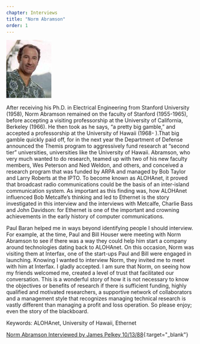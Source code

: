 ```yaml
---
chapter: Interviews
title: "Norm Abramson"
order: 1
---
```


![Norm Abramson](/assets/img/norman_abramson.jpg)

After receiving his Ph.D. in Electrical Engineering from Stanford University (1958), Norm Abramson remained on the faculty of Stanford (1955-1965), before accepting a visiting professorship at the University of California, Berkeley (1966). He then took as he says, “a pretty big gamble,” and accepted a professorship at the University of Hawaii (1968- ).That big gamble quickly paid off, for in the next year the Department of Defense announced the Themis program to aggressively fund research at “second tier” universities, universities like the University of Hawaii. Abramson, who very much wanted to do research, teamed up with two of his new faculty members, Wes Peterson and Ned Weldon, and others, and conceived a research program that was funded by ARPA and managed by Bob Taylor and Larry Roberts at the IPTO. To become known as ALOHAnet, it proved that broadcast radio communications could be the basis of an inter-island communication system. As important as this finding was, how ALOHAnet influenced Bob Metcalfe’s thinking and led to Ethernet is the story investigated in this interview and the interviews with Metcalfe, Charlie Bass and John Davidson: for Ethernet is one of the important and crowning achievements in the early history of computer communications.

Paul Baran helped me in ways beyond identifying people I should interview. For example, at the time, Paul and Bill Houser were meeting with Norm Abramson to see if there was a way they could help him start a company around technologies dating back to ALOHAnet. On this occasion, Norm was visiting them at Interfax, one of the start-ups Paul and Bill were engaged in launching. Knowing I wanted to interview Norm, they invited me to meet with him at Interfax. I gladly accepted. I am sure that Norm, on seeing how my friends welcomed me, created a level of trust that facilitated our conversation. This is a wonderful story of how it is not necessary to know the objectives or benefits of research if there is sufficient funding, highly qualified and motivated researchers, a supportive network of collaborators and a management style that recognizes managing technical research is vastly different than managing a profit and loss operation. So please enjoy; even the story of the blackboard.

Keywords: ALOHAnet, University of Hawaii, Ethernet

[Norm Abramson Interviewed by James Pelkey 10/13/88](https://archive.computerhistory.org/resources/access/text/2013/05/102746645-05-01-acc.pdf){:target="_blank"}
